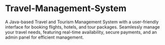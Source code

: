 # Travel-Management-System
A Java-based Travel and Tourism Management System with a user-friendly interface for booking flights, hotels, and tour packages. Seamlessly manage your travel needs, featuring real-time availability, secure payments, and an admin panel for efficient management.
